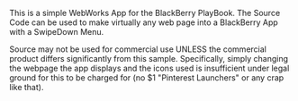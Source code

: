 This is a simple WebWorks App for the BlackBerry PlayBook. The Source Code can be used to make virtually any web page into a BlackBerry App with a SwipeDown Menu.

Source may not be used for commercial use UNLESS the commercial product differs significantly from this sample. Specifically, simply changing the webpage the app displays and the icons used is insufficient under legal ground for this to be charged for (no $1 "Pinterest Launchers" or any crap like that).